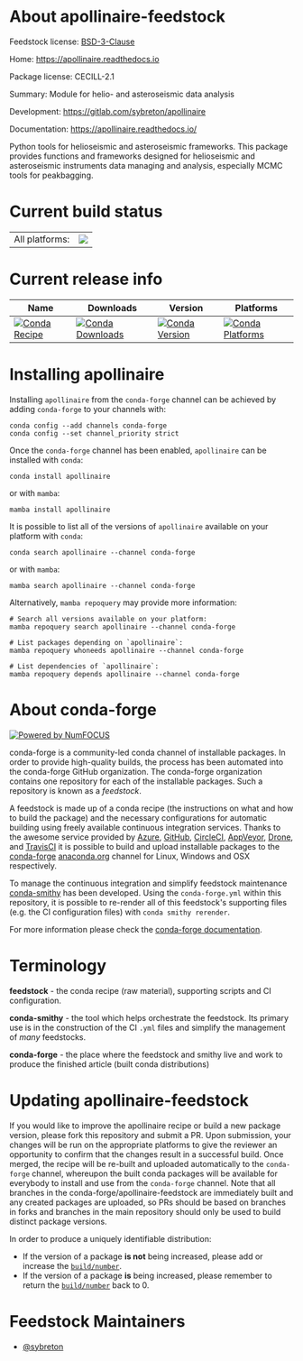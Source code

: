 About apollinaire-feedstock
===========================

Feedstock license: [BSD-3-Clause](https://github.com/conda-forge/apollinaire-feedstock/blob/main/LICENSE.txt)

Home: https://apollinaire.readthedocs.io

Package license: CECILL-2.1

Summary: Module for helio- and asteroseismic data analysis

Development: https://gitlab.com/sybreton/apollinaire

Documentation: https://apollinaire.readthedocs.io/

Python tools for helioseismic and asteroseismic frameworks. This package
provides functions and frameworks designed for helioseismic and
asteroseismic instruments data managing and analysis, especially
MCMC tools for peakbagging.


Current build status
====================


<table><tr><td>All platforms:</td>
    <td>
      <a href="https://dev.azure.com/conda-forge/feedstock-builds/_build/latest?definitionId=12847&branchName=main">
        <img src="https://dev.azure.com/conda-forge/feedstock-builds/_apis/build/status/apollinaire-feedstock?branchName=main">
      </a>
    </td>
  </tr>
</table>

Current release info
====================

| Name | Downloads | Version | Platforms |
| --- | --- | --- | --- |
| [![Conda Recipe](https://img.shields.io/badge/recipe-apollinaire-green.svg)](https://anaconda.org/conda-forge/apollinaire) | [![Conda Downloads](https://img.shields.io/conda/dn/conda-forge/apollinaire.svg)](https://anaconda.org/conda-forge/apollinaire) | [![Conda Version](https://img.shields.io/conda/vn/conda-forge/apollinaire.svg)](https://anaconda.org/conda-forge/apollinaire) | [![Conda Platforms](https://img.shields.io/conda/pn/conda-forge/apollinaire.svg)](https://anaconda.org/conda-forge/apollinaire) |

Installing apollinaire
======================

Installing `apollinaire` from the `conda-forge` channel can be achieved by adding `conda-forge` to your channels with:

```
conda config --add channels conda-forge
conda config --set channel_priority strict
```

Once the `conda-forge` channel has been enabled, `apollinaire` can be installed with `conda`:

```
conda install apollinaire
```

or with `mamba`:

```
mamba install apollinaire
```

It is possible to list all of the versions of `apollinaire` available on your platform with `conda`:

```
conda search apollinaire --channel conda-forge
```

or with `mamba`:

```
mamba search apollinaire --channel conda-forge
```

Alternatively, `mamba repoquery` may provide more information:

```
# Search all versions available on your platform:
mamba repoquery search apollinaire --channel conda-forge

# List packages depending on `apollinaire`:
mamba repoquery whoneeds apollinaire --channel conda-forge

# List dependencies of `apollinaire`:
mamba repoquery depends apollinaire --channel conda-forge
```


About conda-forge
=================

[![Powered by
NumFOCUS](https://img.shields.io/badge/powered%20by-NumFOCUS-orange.svg?style=flat&colorA=E1523D&colorB=007D8A)](https://numfocus.org)

conda-forge is a community-led conda channel of installable packages.
In order to provide high-quality builds, the process has been automated into the
conda-forge GitHub organization. The conda-forge organization contains one repository
for each of the installable packages. Such a repository is known as a *feedstock*.

A feedstock is made up of a conda recipe (the instructions on what and how to build
the package) and the necessary configurations for automatic building using freely
available continuous integration services. Thanks to the awesome service provided by
[Azure](https://azure.microsoft.com/en-us/services/devops/), [GitHub](https://github.com/),
[CircleCI](https://circleci.com/), [AppVeyor](https://www.appveyor.com/),
[Drone](https://cloud.drone.io/welcome), and [TravisCI](https://travis-ci.com/)
it is possible to build and upload installable packages to the
[conda-forge](https://anaconda.org/conda-forge) [anaconda.org](https://anaconda.org/)
channel for Linux, Windows and OSX respectively.

To manage the continuous integration and simplify feedstock maintenance
[conda-smithy](https://github.com/conda-forge/conda-smithy) has been developed.
Using the ``conda-forge.yml`` within this repository, it is possible to re-render all of
this feedstock's supporting files (e.g. the CI configuration files) with ``conda smithy rerender``.

For more information please check the [conda-forge documentation](https://conda-forge.org/docs/).

Terminology
===========

**feedstock** - the conda recipe (raw material), supporting scripts and CI configuration.

**conda-smithy** - the tool which helps orchestrate the feedstock.
                   Its primary use is in the construction of the CI ``.yml`` files
                   and simplify the management of *many* feedstocks.

**conda-forge** - the place where the feedstock and smithy live and work to
                  produce the finished article (built conda distributions)


Updating apollinaire-feedstock
==============================

If you would like to improve the apollinaire recipe or build a new
package version, please fork this repository and submit a PR. Upon submission,
your changes will be run on the appropriate platforms to give the reviewer an
opportunity to confirm that the changes result in a successful build. Once
merged, the recipe will be re-built and uploaded automatically to the
`conda-forge` channel, whereupon the built conda packages will be available for
everybody to install and use from the `conda-forge` channel.
Note that all branches in the conda-forge/apollinaire-feedstock are
immediately built and any created packages are uploaded, so PRs should be based
on branches in forks and branches in the main repository should only be used to
build distinct package versions.

In order to produce a uniquely identifiable distribution:
 * If the version of a package **is not** being increased, please add or increase
   the [``build/number``](https://docs.conda.io/projects/conda-build/en/latest/resources/define-metadata.html#build-number-and-string).
 * If the version of a package **is** being increased, please remember to return
   the [``build/number``](https://docs.conda.io/projects/conda-build/en/latest/resources/define-metadata.html#build-number-and-string)
   back to 0.

Feedstock Maintainers
=====================

* [@sybreton](https://github.com/sybreton/)

